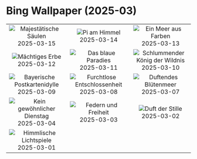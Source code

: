 # Bing Wallpaper (2025-03)

|  |  |  |
|:---:|:---:|:---:|
| ![](https://www.bing.com/th?id=OHR.ForumRomanum_DE-DE5477113300_400x240.jpg "Majestätische Säulen") 2025-03-15 | ![](https://www.bing.com/th?id=OHR.BasqueDolmen_DE-DE4751565010_400x240.jpg "Pi am Himmel") 2025-03-14 | ![](https://www.bing.com/th?id=OHR.HoliColors_DE-DE3912998647_400x240.jpg "Ein Meer aus Farben") 2025-03-13 |
| ![](https://www.bing.com/th?id=OHR.ChateauLoire_DE-DE3739517283_400x240.jpg "Mächtiges Erbe") 2025-03-12 | ![](https://www.bing.com/th?id=OHR.NusaPenida_DE-DE3430606232_400x240.jpg "Das blaue Paradies") 2025-03-11 | ![](https://www.bing.com/th?id=OHR.NappingLion_DE-DE3110844323_400x240.jpg "Schlummender König der Wildnis") 2025-03-10 |
| ![](https://www.bing.com/th?id=OHR.BavarianAlpsMariaGern_DE-DE4506132433_400x240.jpg "Bayerische Postkartenidylle") 2025-03-09 | ![](https://www.bing.com/th?id=OHR.FearlessWomen_DE-DE2789139190_400x240.jpg "Furchtlose Entschlossenheit") 2025-03-08 | ![](https://www.bing.com/th?id=OHR.PlumBlossom_DE-DE7033959973_400x240.jpg "Duftendes Blütenmeer") 2025-03-07 |
| ![](https://www.bing.com/th?id=OHR.MardiGrasJackson_DE-DE3939287021_400x240.jpg "Kein gewöhnlicher Dienstag") 2025-03-04 | ![](https://www.bing.com/th?id=OHR.HornbillPair_DE-DE7709056749_400x240.jpg "Federn und Freiheit") 2025-03-03 | ![](https://www.bing.com/th?id=OHR.EucalyptusForest_DE-DE6075329561_400x240.jpg "Duft der Stille") 2025-03-02 |
| ![](https://www.bing.com/th?id=OHR.MaligneLakeJasper_DE-DE5640949329_400x240.jpg "Himmlische Lichtspiele") 2025-03-01 |  |  |
